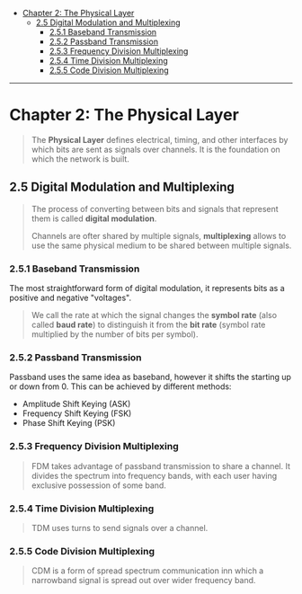 - [Chapter 2: The Physical Layer](#chapter-2-the-physical-layer)
  - [2.5 Digital Modulation and Multiplexing](#25-digital-modulation-and-multiplexing)
    - [2.5.1 Baseband Transmission](#251-baseband-transmission)
    - [2.5.2 Passband Transmission](#252-passband-transmission)
    - [2.5.3 Frequency Division Multiplexing](#253-frequency-division-multiplexing)
    - [2.5.4 Time Division Multiplexing](#254-time-division-multiplexing)
    - [2.5.5 Code Division Multiplexing](#255-code-division-multiplexing)

---
# Chapter 2: The Physical Layer

> The **Physical Layer** defines electrical, timing, and other interfaces by which bits are sent as signals over channels. It is the foundation on which the network is built.

## 2.5 Digital Modulation and Multiplexing

> The process of converting between bits and signals that represent them is called **digital modulation**.
> 
> Channels are ofter shared by multiple signals, **multiplexing** allows to use the same physical medium to be shared between multiple signals.

### 2.5.1 Baseband Transmission

The most straightforward form of digital modulation, it represents bits as a positive and negative "voltages".

> We call the rate at which the signal changes the **symbol rate** (also called **baud rate**) to distinguish it from the **bit rate** (symbol rate multiplied by the number of bits per symbol).

### 2.5.2 Passband Transmission

Passband uses the same idea as baseband, however it shifts the starting up or down from 0. This can be achieved by different methods:

  - Amplitude Shift Keying (ASK)
  - Frequency Shift Keying (FSK)
  - Phase Shift Keying (PSK)


### 2.5.3 Frequency Division Multiplexing

> FDM takes advantage of passband transmission to share a channel. It divides the spectrum into frequency bands, with each user having exclusive possession of some band.

### 2.5.4 Time Division Multiplexing

> TDM uses turns to send signals over a channel.

### 2.5.5 Code Division Multiplexing

> CDM is a form of spread spectrum communication inn which a narrowband signal is spread out over wider frequency band.
